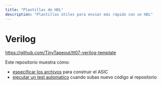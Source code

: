 ```yaml
---
title: "Plantillas de HDL"
description: "Plantillas útiles para enviar más rápido con un HDL"
---
```


# Verilog

https://github.com/TinyTapeout/tt07-verilog-template

Este repositorio muestra cómo:

* [especificar los archivos](https://github.com/TinyTapeout/tt07-verilog-template/blob/main/info.yaml#L18) para construir el ASIC
* [ejecutar un test automatico](/hdl/testing) cuando subas nuevo código al repositorio
